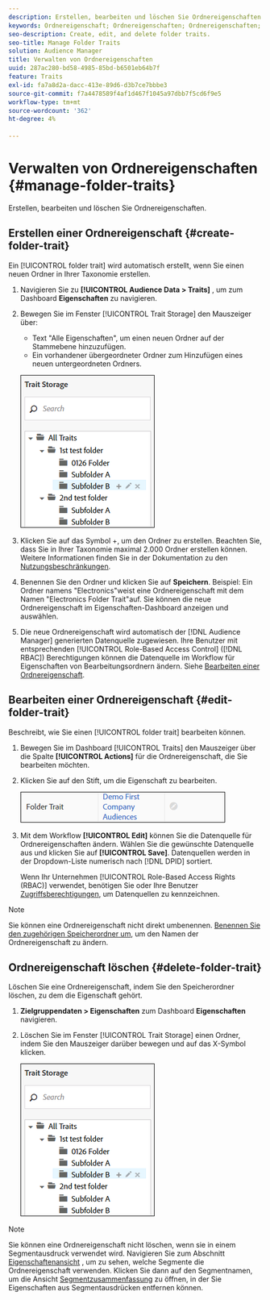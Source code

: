 ```yaml
---
description: Erstellen, bearbeiten und löschen Sie Ordnereigenschaften.
keywords: Ordnereigenschaft; Ordnereigenschaften; Ordnereigenschaften; Ordnereigenschaft
seo-description: Create, edit, and delete folder traits.
seo-title: Manage Folder Traits
solution: Audience Manager
title: Verwalten von Ordnereigenschaften
uuid: 287ac280-bd58-4985-85bd-b6501eb64b7f
feature: Traits
exl-id: fa7a8d2a-dacc-413e-89d6-d3b7ce7bbbe3
source-git-commit: f7a4478589f4af1d467f1045a97dbb7f5cd6f9e5
workflow-type: tm+mt
source-wordcount: '362'
ht-degree: 4%

---
```


# Verwalten von Ordnereigenschaften {#manage-folder-traits}

Erstellen, bearbeiten und löschen Sie Ordnereigenschaften.

## Erstellen einer Ordnereigenschaft {#create-folder-trait}

Ein [!UICONTROL folder trait] wird automatisch erstellt, wenn Sie einen neuen Ordner in Ihrer Taxonomie erstellen.

<!-- create-folder-trait.xml -->

1. Navigieren Sie zu **[!UICONTROL Audience Data > Traits]** , um zum Dashboard **Eigenschaften** zu navigieren.
1. Bewegen Sie im Fenster [!UICONTROL Trait Storage] den Mauszeiger über:

   * Text &quot;Alle Eigenschaften&quot;, um einen neuen Ordner auf der Stammebene hinzuzufügen.
   * Ein vorhandener übergeordneter Ordner zum Hinzufügen eines neuen untergeordneten Ordners.

   ![](assets/folder_traits_create.PNG)

1. Klicken Sie auf das Symbol +, um den Ordner zu erstellen. Beachten Sie, dass Sie in Ihrer Taxonomie maximal 2.000 Ordner erstellen können. Weitere Informationen finden Sie in der Dokumentation zu den [Nutzungsbeschränkungen](../../features/administration/usage-limits.md).
1. Benennen Sie den Ordner und klicken Sie auf **Speichern**. Beispiel: Ein Ordner namens &quot;Electronics&quot;weist eine Ordnereigenschaft mit dem Namen &quot;Electronics Folder Trait&quot;auf. Sie können die neue Ordnereigenschaft im Eigenschaften-Dashboard anzeigen und auswählen.
1. Die neue Ordnereigenschaft wird automatisch der [!DNL Audience Manager] generierten Datenquelle zugewiesen. Ihre Benutzer mit entsprechenden [!UICONTROL Role-Based Access Control] ([!DNL RBAC]) Berechtigungen können die Datenquelle im Workflow für Eigenschaften von Bearbeitungsordnern ändern. Siehe [Bearbeiten einer Ordnereigenschaft](../../features/traits/manage-folder-traits.md#edit-folder-trait).

## Bearbeiten einer Ordnereigenschaft {#edit-folder-trait}

Beschreibt, wie Sie einen [!UICONTROL folder trait] bearbeiten können.

<!-- edit-folder-trait.xml -->

1. Bewegen Sie im Dashboard [!UICONTROL Traits] den Mauszeiger über die Spalte **[!UICONTROL Actions]** für die Ordnereigenschaft, die Sie bearbeiten möchten.
1. Klicken Sie auf den Stift, um die Eigenschaft zu bearbeiten.

   ![](assets/folder_traits_edit_border.png)

1. Mit dem Workflow **[!UICONTROL Edit]** können Sie die Datenquelle für Ordnereigenschaften ändern. Wählen Sie die gewünschte Datenquelle aus und klicken Sie auf **[!UICONTROL Save]**. Datenquellen werden in der Dropdown-Liste numerisch nach [!DNL DPID] sortiert.

   Wenn Ihr Unternehmen [!UICONTROL Role-Based Access Rights (RBAC)] verwendet, benötigen Sie oder Ihre Benutzer [Zugriffsberechtigungen](../../features/traits/about-folder-traits.md#role-based-access-controls), um Datenquellen zu kennzeichnen.

>[!NOTE]
>
>Sie können eine Ordnereigenschaft nicht direkt umbenennen. [Benennen Sie den zugehörigen Speicherordner um](../../features/traits/trait-storage.md#rename-delete-trait-storage-folder), um den Namen der Ordnereigenschaft zu ändern.

## Ordnereigenschaft löschen {#delete-folder-trait}

Löschen Sie eine Ordnereigenschaft, indem Sie den Speicherordner löschen, zu dem die Eigenschaft gehört.

<!-- delete-folder-trait.xml -->

1. **Zielgruppendaten > Eigenschaften** zum Dashboard **Eigenschaften** navigieren.
1. Löschen Sie im Fenster [!UICONTROL Trait Storage] einen Ordner, indem Sie den Mauszeiger darüber bewegen und auf das X-Symbol klicken.

   ![Schrittergebnis](assets/folder_traits_create.PNG)

>[!NOTE]
>
>Sie können eine Ordnereigenschaft nicht löschen, wenn sie in einem Segmentausdruck verwendet wird. Navigieren Sie zum Abschnitt [Eigenschaftenansicht](../../features/traits/trait-details-page.md) , um zu sehen, welche Segmente die Ordnereigenschaft verwenden. Klicken Sie dann auf den Segmentnamen, um die Ansicht [Segmentzusammenfassung](../../features/segments/segment-summary-view.md) zu öffnen, in der Sie Eigenschaften aus Segmentausdrücken entfernen können.
